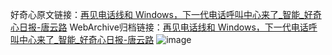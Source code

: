 好奇心原文链接：[再见电话线和 Windows，下一代电话呼叫中心来了_智能_好奇心日报-唐云路](https://www.qdaily.com/articles/1262.html)
WebArchive归档链接：[再见电话线和 Windows，下一代电话呼叫中心来了_智能_好奇心日报-唐云路](http://web.archive.org/web/20170725175214/http://www.qdaily.com/articles/1262.html)
![image](http://ww3.sinaimg.cn/large/007d5XDply1g3v4da6pabj30u02hre81)
